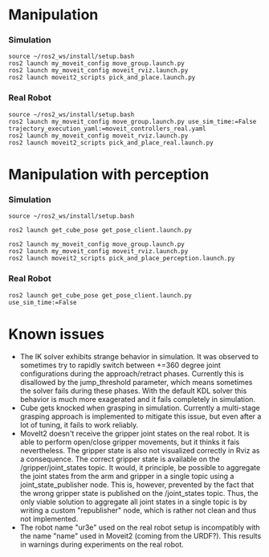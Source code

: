# Manipulation

### Simulation

```
source ~/ros2_ws/install/setup.bash
ros2 launch my_moveit_config move_group.launch.py
ros2 launch my_moveit_config moveit_rviz.launch.py
ros2 launch moveit2_scripts pick_and_place.launch.py
```

### Real Robot

```
source ~/ros2_ws/install/setup.bash
ros2 launch my_moveit_config move_group.launch.py use_sim_time:=False trajectory_execution_yaml:=moveit_controllers_real.yaml
ros2 launch my_moveit_config moveit_rviz.launch.py
ros2 launch moveit2_scripts pick_and_place_real.launch.py
```

# Manipulation with perception

### Simulation

```
source ~/ros2_ws/install/setup.bash

ros2 launch get_cube_pose get_pose_client.launch.py

ros2 launch my_moveit_config move_group.launch.py
ros2 launch my_moveit_config moveit_rviz.launch.py
ros2 launch moveit2_scripts pick_and_place_perception.launch.py
```

### Real Robot

```
ros2 launch get_cube_pose get_pose_client.launch.py use_sim_time:=False
```

# Known issues
- The IK solver exhibits strange behavior in simulation. It was observed to sometimes try to rapidly switch between +=360 degree joint configurations during the approach/retract phases. Currently this is disallowed by the jump_threshold parameter, which means sometimes the solver fails during these phases. With the default KDL solver this behavior is much more exagerated and it fails completely in simulation.
- Cube gets knocked when grasping in simulation. Currently a multi-stage grasping approach is implemented to mitigate this issue, but even after a lot of tuning, it fails to work reliably.
- MoveIt2 doesn't receive the gripper joint states on the real robot. It is able to perform open/close gripper movements, but it thinks it fais nevertheless. The gripper state is also not visualized correctly in Rviz as a consequence. The correct gripper state is available on the /gripper/joint_states topic. It would, it principle, be possible to aggregate the joint states from the arm and gripper in a single topic using a joint_state_publisher node. This is, however, prevented by the fact that the wrong gripper state is published on the /joint_states topic. Thus, the only viable solution to aggregate all joint states in a single topic is by writing a custom "republisher" node, which is rather not clean and thus not implemented. 
- The robot name "ur3e" used on the real robot setup is incompatibly with the name "name" used in Moveit2 (coming from the URDF?). This results in warnings during experiments on the real robot.